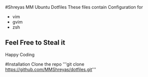 #Shreyas MM Ubuntu Dotfiles 
These files contain Configuration for 
+ vim
+ gvim
+ zsh

## Feel Free to Steal it
Happy Coding

#Installation
Clone the repo '''git clone https://github.com/MMShreyas/dotfiles.git'''
